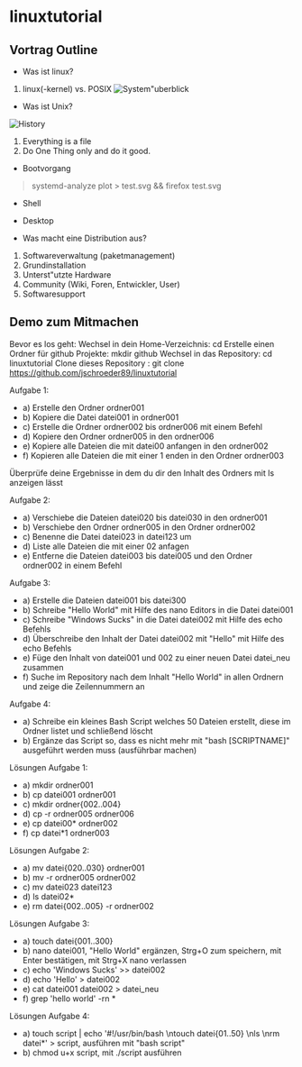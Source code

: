 # linuxtutorial

## Vortrag Outline

* Was ist linux?

1. linux(-kernel) vs. POSIX
![System\"uberblick](https://upload.wikimedia.org/wikipedia/commons/thumb/4/46/Linux_Kernel_Struktur.svg/800px-Linux_Kernel_Struktur.svg.png)

* Was ist Unix?

![History](https://upload.wikimedia.org/wikipedia/commons/7/77/Unix_history-simple.svg)
1. Everything is a file
2. Do One Thing only and do it good.

* Bootvorgang

> systemd-analyze plot > test.svg && firefox test.svg

* Shell

* Desktop

* Was macht eine Distribution aus?

1. Softwareverwaltung (paketmanagement)
2. Grundinstallation
3. Unterst\"utzte Hardware
4. Community (Wiki, Foren, Entwickler, User)
5. Softwaresupport

## Demo zum Mitmachen

Bevor es los geht: 
  Wechsel in dein Home-Verzeichnis: cd 
  Erstelle einen Ordner für github Projekte: mkdir github
  Wechsel in das Repository: cd linuxtutorial
  Clone dieses Repository : git clone https://github.com/jschroeder89/linuxtutorial
  
Aufgabe 1:

  * a) Erstelle den Ordner ordner001
  * b) Kopiere die Datei datei001 in ordner001
  * c) Erstelle die Ordner ordner002 bis ordner006 mit einem Befehl
  * d) Kopiere den Ordner ordner005 in den ordner006
  * e) Kopiere alle Dateien die mit datei00 anfangen in den ordner002
  * f) Kopieren alle Dateien die mit einer 1 enden in den Ordner ordner003
  
  Überprüfe deine Ergebnisse in dem du dir den Inhalt des Ordners mit ls anzeigen lässt
  
Aufgabe 2:

  * a) Verschiebe die Dateien datei020 bis datei030 in den ordner001 
  * b) Verschiebe den Ordner ordner005 in den Ordner ordner002
  * c) Benenne die Datei datei023 in datei123 um
  * d) Liste alle Dateien die mit einer 02 anfagen
  * e) Entferne die Dateien datei003 bis datei005 und den Ordner ordner002 in einem Befehl
  
Aufgabe 3:

  * a) Erstelle die Dateien datei001 bis datei300
  * b) Schreibe "Hello World" mit Hilfe des nano Editors in die Datei datei001
  * c) Schreibe "Windows Sucks" in die Datei datei002 mit Hilfe des echo Befehls
  * d) Überschreibe den Inhalt der Datei datei002 mit "Hello" mit Hilfe des echo Befehls
  * e) Füge den Inhalt von datei001 und 002 zu einer neuen Datei datei_neu zusammen
  * f) Suche im Repository nach dem Inhalt "Hello World" in allen Ordnern und zeige die Zeilennummern an
  
Aufgabe 4:

  * a) Schreibe ein kleines Bash Script welches 50 Dateien erstellt, diese im Ordner listet und schließend löscht
  * b) Ergänze das Script so, dass es nicht mehr mit "bash [SCRIPTNAME]" ausgeführt werden muss (ausführbar machen)


Lösungen Aufgabe 1:

  * a) mkdir ordner001
  * b) cp datei001 ordner001
  * c) mkdir ordner{002..004}
  * d) cp -r ordner005 ordner006
  * e) cp datei00* ordner002
  * f) cp datei*1 ordner003

Lösungen Aufgabe 2:
  * a) mv datei{020..030} ordner001
  * b) mv -r ordner005 ordner002
  * c) mv datei023 datei123
  * d) ls datei02*
  * e) rm datei{002..005} -r ordner002

Lösungen Aufgabe 3:
  * a) touch datei{001..300}
  * b) nano datei001, "Hello World" ergänzen, Strg+O zum speichern, mit Enter bestätigen, mit Strg+X nano verlassen 
  * c) echo 'Windows Sucks' >> datei002
  * d) echo 'Hello' > datei002
  * e) cat datei001 datei002 > datei_neu
  * f) grep 'hello world' -rn *

Lösungen Aufgabe 4:
  * a) touch script | echo '#!/usr/bin/bash \ntouch datei{01..50} \nls \nrm datei*' > script, ausführen mit "bash script"
  * b) chmod u+x script, mit ./script ausführen
